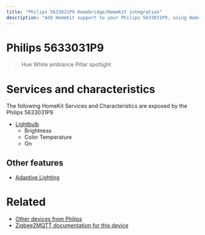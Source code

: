 ```yaml
---
title: "Philips 5633031P9 Homebridge/HomeKit integration"
description: "Add HomeKit support to your Philips 5633031P9, using Homebridge, Zigbee2MQTT and homebridge-z2m."
---
```

<!---
This file has been GENERATED using src/docgen/docgen.ts
DO NOT EDIT THIS FILE MANUALLY!
-->
# Philips 5633031P9
> Hue White ambiance Pillar spotlight


# Services and characteristics
The following HomeKit Services and Characteristics are exposed by
the Philips 5633031P9

* [Lightbulb](../../light.md)
  * Brightness
  * Color Temperature
  * On

## Other features
* [Adaptive Lighting](../../light.md)

# Related
* [Other devices from Philips](../index.md#philips)
* [Zigbee2MQTT documentation for this device](https://www.zigbee2mqtt.io/devices/5633031P9.html)